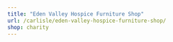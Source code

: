```yaml
---
title: "Eden Valley Hospice Furniture Shop"
url: /carlisle/eden-valley-hospice-furniture-shop/
shop: charity
---
```

